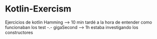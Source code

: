 # Kotlin-Exercism
Ejercicios de kotlin
Hamming --> 10 min tardé a la hora de entender como funcionaban los test -.-
gigaSecond --> 1h estaba investigando los constructores

